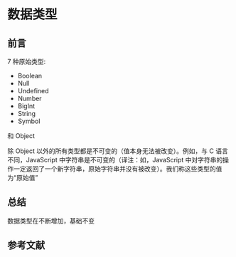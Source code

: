# 数据类型

## 前言

7 种原始类型:

- Boolean
- Null
- Undefined
- Number
- BigInt
- String
- Symbol
  
和 Object

除 Object 以外的所有类型都是不可变的（值本身无法被改变）。例如，与 C 语言不同，JavaScript 中字符串是不可变的（译注：如，JavaScript 中对字符串的操作一定返回了一个新字符串，原始字符串并没有被改变）。我们称这些类型的值为“原始值”

## 总结

数据类型在不断增加，基础不变

## 参考文献
